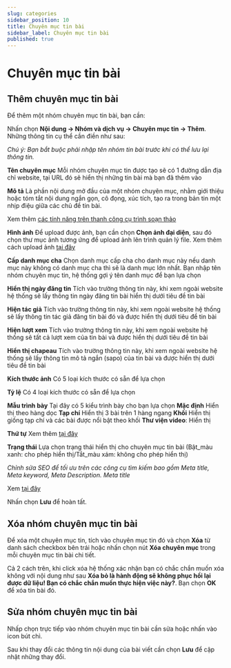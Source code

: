 ```yaml
---
slug: categories
sidebar_position: 10
title: Chuyên mục tin bài
sidebar_label: Chuyên mục tin bài
published: true
---
```

# Chuyên mục tin bài

## Thêm chuyên mục tin bài

Để thêm một nhóm chuyên mục tin bài, bạn cần:

Nhấn chọn **Nội dung -> Nhóm và dịch vụ -> Chuyên mục tin -> Thêm**. Những thông tin cụ thể cần điền như sau:

*Chú ý: Bạn bắt buộc phải nhập tên nhóm tin bài trước khi có thể lưu lại thông tin.*

**Tên chuyên mục**
Mỗi nhóm chuyên mục tin được tạo sẽ có 1 đường dẫn địa chỉ website, tại URL đó sẽ hiển thị những tin bài mà bạn đã thêm vào

**Mô tả**
Là phần nội dung mở đầu của một nhóm chuyên mục, nhằm giới thiệu hoặc tóm tắt nội dung ngắn gọn, cô đọng, xúc tích, tạo ra trong bản tin một nhịp điệu giữa các chủ đề tin bài.

Xem thêm [các tính năng trên thanh công cụ trình soạn thảo](https://mkmate.osd.vn/docs/common/tinymce)

**Hình ảnh**
Để upload được ảnh, bạn cần chọn **Chọn ảnh đại diện**, sau đó chọn thư mục ảnh tương ứng để upload ảnh lên trình quản lý file. Xem thêm cách upload ảnh [tại đây](https://mkmate.osd.vn/docs/common/finder)

**Cấp danh mục cha**
Chọn danh mục cấp cha cho danh mục này nếu danh mục này không có danh mục cha thì sẽ là danh mục lớn nhất. Bạn nhập tên nhóm chuyên mục tin, hệ thống gợi ý tên danh mục để bạn lựa chọn

**Hiển thị ngày đăng tin**
Tích vào trường thông tin này, khi xem ngoài website hệ thống sẽ lấy thông tin ngày đăng tin bài hiển thị dưới tiêu đề tin bài

**Hiện tác giả**
Tích vào trường thông tin này, khi xem ngoài website hệ thống sẽ lấy thông tin tác giả đăng tin bài đó và được hiển thị dưới tiêu đề tin bài

**Hiện lượt xem**
Tích vào trường thông tin này, khi xem ngoài website hệ thống sẽ tất cả lượt xem của tin bài và được hiển thị dưới tiêu đề tin bài

**Hiển thị chapeau**
Tích vào trường thông tin này, khi xem ngoài website hệ thống sẽ lấy thông tin mô tả ngắn (sapo) của tin bài và được hiển thị dưới tiêu đề tin bài

**Kích thước ảnh**
Có 5 loại kích thước có sẵn để lựa chọn

**Tỷ lệ**
Có 4 loại kích thước có sẵn để lựa chọn

**Mẫu trình bày**
Tại đây có 5 kiểu trình bày cho bạn lựa chọn
**Mặc định**
Hiển thị theo hàng dọc
**Tạp chí**
Hiển thị 3 bài trên 1 hàng ngang
**Khối**
Hiển thị giống tạp chí và các bài được nổi bật theo khối
**Thư viện video**: Hiển thị

**Thứ tự**
Xem thêm [tại đây](https://mkmate.osd.vn/docs/common/logic)

**Trạng thái**
Lựa chọn trạng thái hiển thị cho chuyên mục tin bài (Bật_màu xanh: cho phép hiển thị/Tắt_màu xám: không cho phép hiển thị)

*Chỉnh sửa SEO để tối ưu trên các công cụ tìm kiếm bao gồm Meta title, Meta keyword, Meta Description.
Meta title*

Xem [tại đây](https://mkmate.osd.vn/docs/seo/serp)

Nhấn chọn **Lưu** để hoàn tất.

## Xóa nhóm chuyên mục tin bài

Để xóa một chuyên mục tin, tích vào chuyên mục tin đó và chọn **Xóa** từ danh sách checkbox bên trái hoặc nhấn chọn nút **Xóa chuyên mục** trong mỗi chuyên mục tin bài chi tiết.

Cả 2 cách trên, khi click xóa hệ thống xác nhận bạn có chắc chắn muốn xóa không với nội dung như sau **Xóa bỏ là hành động sẽ không phục hồi lại được dữ liệu! Bạn có chắc chắn muốn thực hiện việc này?**. Bạn chọn **OK** để xóa tin bài đó.

## Sửa nhóm chuyên mục tin bài

Nhấp chọn trực tiếp vào nhóm chuyên mục tin bài cần sửa hoặc nhấn vào icon bút chì.

Sau khi thay đổi các thông tin nội dung của bài viết cần chọn **Lưu** để cập nhật những thay đổi.
